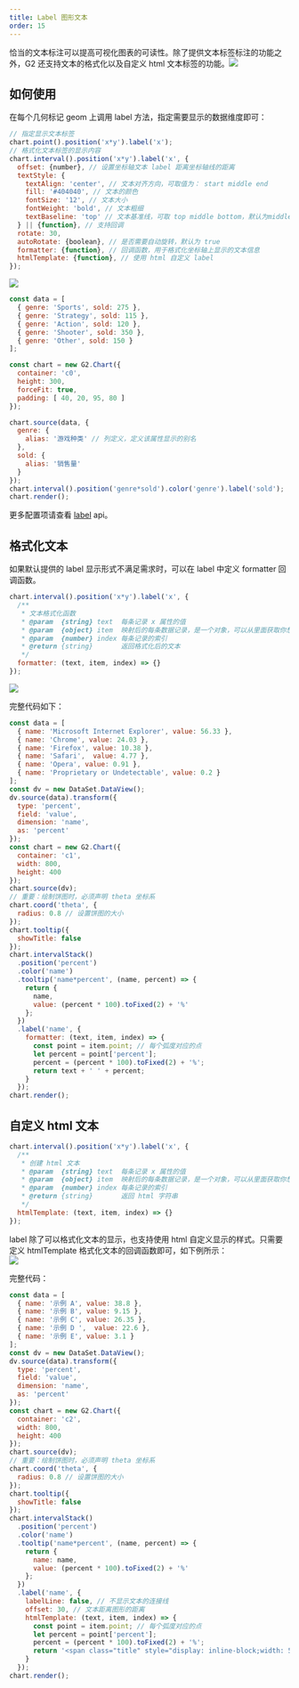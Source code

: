 ```yaml
---
title: Label 图形文本
order: 15
---
```


恰当的文本标注可以提高可视化图表的可读性。除了提供文本标签标注的功能之外，G2 还支持文本的格式化以及自定义 html 文本标签的功能。![](https://gw.alipayobjects.com/zos/rmsportal/lSasYkLULFIHYIpEIeUw.png#align=left&display=inline&height=342&originHeight=342&originWidth=1064&status=done&width=1064)

## 如何使用

在每个几何标记 geom 上调用 label 方法，指定需要显示的数据维度即可：

```javascript
// 指定显示文本标签
chart.point().position('x*y').label('x');
// 格式化文本标签的显示内容
chart.interval().position('x*y').label('x', {
  offset: {number}, // 设置坐标轴文本 label 距离坐标轴线的距离
  textStyle: {
    textAlign: 'center', // 文本对齐方向，可取值为： start middle end
    fill: '#404040', // 文本的颜色
    fontSize: '12', // 文本大小
    fontWeight: 'bold', // 文本粗细
    textBaseline: 'top' // 文本基准线，可取 top middle bottom，默认为middle
  } || {function}, // 支持回调
  rotate: 30,
  autoRotate: {boolean}, // 是否需要自动旋转，默认为 true
  formatter: {function}, // 回调函数，用于格式化坐标轴上显示的文本信息
  htmlTemplate: {function}, // 使用 html 自定义 label
});
```

![](https://cdn.nlark.com/yuque/0/2018/png/100996/1539841763704-ec891d93-1a16-4eb7-aa55-3616b9f0e092.png#align=left&display=inline&height=576&originHeight=576&originWidth=1708&status=done&width=747)

```javascript
const data = [
  { genre: 'Sports', sold: 275 },
  { genre: 'Strategy', sold: 115 },
  { genre: 'Action', sold: 120 },
  { genre: 'Shooter', sold: 350 },
  { genre: 'Other', sold: 150 }
];

const chart = new G2.Chart({
  container: 'c0',
  height: 300,
  forceFit: true,
  padding: [ 40, 20, 95, 80 ]
});

chart.source(data, {
  genre: {
    alias: '游戏种类' // 列定义，定义该属性显示的别名
  },
  sold: {
    alias: '销售量'
  }
});
chart.interval().position('genre*sold').color('genre').label('sold');
chart.render();
```

更多配置项请查看 [label](/zh/docs/manual/api/geometry#84ebds) api。

## 格式化文本

如果默认提供的 label 显示形式不满足需求时，可以在 label 中定义 formatter 回调函数。

```javascript
chart.interval().position('x*y').label('x', {
  /**
   * 文本格式化函数
   * @param  {string} text  每条记录 x 属性的值
   * @param  {object} item  映射后的每条数据记录，是一个对象，可以从里面获取你想要的数据信息
   * @param  {number} index 每条记录的索引
   * @return {string}       返回格式化后的文本
   */
  formatter: (text, item, index) => {}
});
```

![](https://cdn.nlark.com/yuque/0/2018/png/100996/1539841790486-6ef488aa-812c-4ddf-a9d1-1c6df32cd94a.png#align=left&display=inline&height=772&originHeight=772&originWidth=1688&status=done&width=747)

完整代码如下：

```javascript
const data = [
  { name: 'Microsoft Internet Explorer', value: 56.33 },
  { name: 'Chrome', value: 24.03 },
  { name: 'Firefox', value: 10.38 },
  { name: 'Safari',  value: 4.77 },
  { name: 'Opera', value: 0.91 },
  { name: 'Proprietary or Undetectable', value: 0.2 }
];
const dv = new DataSet.DataView();
dv.source(data).transform({
  type: 'percent',
  field: 'value',
  dimension: 'name',
  as: 'percent'
});
const chart = new G2.Chart({
  container: 'c1',
  width: 800,
  height: 400
});
chart.source(dv);
// 重要：绘制饼图时，必须声明 theta 坐标系
chart.coord('theta', {
  radius: 0.8 // 设置饼图的大小
});
chart.tooltip({
  showTitle: false
});
chart.intervalStack()
  .position('percent')
  .color('name')
  .tooltip('name*percent', (name, percent) => {
    return {
      name,
      value: (percent * 100).toFixed(2) + '%'
    };
  })
  .label('name', {
    formatter: (text, item, index) => {
      const point = item.point; // 每个弧度对应的点
      let percent = point['percent'];
      percent = (percent * 100).toFixed(2) + '%';
      return text + ' ' + percent;
    }
  });
chart.render();
```

## 自定义 html 文本

```javascript
chart.interval().position('x*y').label('x', {
  /**
   * 创建 html 文本
   * @param  {string} text  每条记录 x 属性的值
   * @param  {object} item  映射后的每条数据记录，是一个对象，可以从里面获取你想要的数据信息
   * @param  {number} index 每条记录的索引
   * @return {string}       返回 html 字符串
   */
  htmlTemplate: (text, item, index) => {}
});
```

label 除了可以格式化文本的显示，也支持使用 html 自定义显示的样式。只需要定义 htmlTemplate 格式化文本的回调函数即可，如下例所示：<br />![](https://cdn.nlark.com/yuque/0/2018/png/100996/1539841824912-9d43e749-c68d-47bd-9d39-e8f4a405d8f1.png#align=left&display=inline&height=796&originHeight=796&originWidth=1004&status=done&width=404)

完整代码：

```javascript
const data = [
  { name: '示例 A', value: 38.8 },
  { name: '示例 B', value: 9.15 },
  { name: '示例 C', value: 26.35 },
  { name: '示例 D ',  value: 22.6 },
  { name: '示例 E', value: 3.1 }
];
const dv = new DataSet.DataView();
dv.source(data).transform({
  type: 'percent',
  field: 'value',
  dimension: 'name',
  as: 'percent'
});
const chart = new G2.Chart({
  container: 'c2',
  width: 800,
  height: 400
});
chart.source(dv);
// 重要：绘制饼图时，必须声明 theta 坐标系
chart.coord('theta', {
  radius: 0.8 // 设置饼图的大小
});
chart.tooltip({
  showTitle: false
});
chart.intervalStack()
  .position('percent')
  .color('name')
  .tooltip('name*percent', (name, percent) => {
    return {
      name: name,
      value: (percent * 100).toFixed(2) + '%'
    };
  })
  .label('name', {
    labelLine: false, // 不显示文本的连接线
    offset: 30, // 文本距离图形的距离
    htmlTemplate: (text, item, index) => {
      const point = item.point; // 每个弧度对应的点
      let percent = point['percent'];
      percent = (percent * 100).toFixed(2) + '%';
      return '<span class="title" style="display: inline-block;width: 50px;">' + text + '</span><br><span style="color:' + point.color + '">' + percent + '</span>'; // 自定义 html 模板
    }
  });
chart.render();
```
